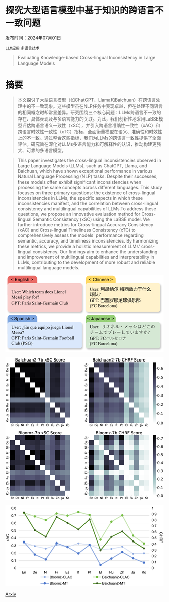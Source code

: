 # 探究大型语言模型中基于知识的跨语言不一致问题

发布时间：2024年07月01日

`LLM应用` `多语言技术`

> Evaluating Knowledge-based Cross-lingual Inconsistency in Large Language Models

# 摘要

> 本文探讨了大型语言模型（如ChatGPT、Llama和Baichuan）在跨语言处理中的不一致现象。这些模型虽在NLP任务中表现卓越，但在处理不同语言的相同概念时却常显差异。研究围绕三个核心问题：LLMs跨语言不一致的存在、具体表现及与多语言能力的关联。为此，我们创新性地采用LaBSE模型评估跨语言语义一致性（xSC），并引入跨语言准确性一致性（xAC）和跨语言时效性一致性（xTC）指标，全面衡量模型在语义、准确性和时效性上的不一致。通过整合这些指标，我们为LLMs的跨语言一致性提供了全面评估。研究旨在深化对LLMs多语言能力和可解释性的认识，推动构建更强大、可靠的多语言模型。

> This paper investigates the cross-lingual inconsistencies observed in Large Language Models (LLMs), such as ChatGPT, Llama, and Baichuan, which have shown exceptional performance in various Natural Language Processing (NLP) tasks. Despite their successes, these models often exhibit significant inconsistencies when processing the same concepts across different languages. This study focuses on three primary questions: the existence of cross-lingual inconsistencies in LLMs, the specific aspects in which these inconsistencies manifest, and the correlation between cross-lingual consistency and multilingual capabilities of LLMs.To address these questions, we propose an innovative evaluation method for Cross-lingual Semantic Consistency (xSC) using the LaBSE model. We further introduce metrics for Cross-lingual Accuracy Consistency (xAC) and Cross-lingual Timeliness Consistency (xTC) to comprehensively assess the models' performance regarding semantic, accuracy, and timeliness inconsistencies. By harmonizing these metrics, we provide a holistic measurement of LLMs' cross-lingual consistency. Our findings aim to enhance the understanding and improvement of multilingual capabilities and interpretability in LLMs, contributing to the development of more robust and reliable multilingual language models.

![探究大型语言模型中基于知识的跨语言不一致问题](../../../paper_images/2407.01358/x1.png)

![探究大型语言模型中基于知识的跨语言不一致问题](../../../paper_images/2407.01358/x2.png)

![探究大型语言模型中基于知识的跨语言不一致问题](../../../paper_images/2407.01358/xAC_translation_chrf.png)

[Arxiv](https://arxiv.org/abs/2407.01358)